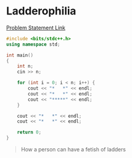 # Ladderophilia

[Problem Statement Link](https://www.hackerearth.com/practice/basic-programming/input-output/basics-of-input-output/practice-problems/algorithm/ladderophilia)

``` c++
#include <bits/stdc++.h>
using namespace std;

int main()
{
    int n;
    cin >> n;

    for (int i = 0; i < n; i++) {
        cout << "*   *" << endl;
        cout << "*   *" << endl;
        cout << "*****" << endl;
    }

    cout << "*   *" << endl;
    cout << "*   *" << endl;

    return 0;
}
```

> How a person can have a fetish of ladders